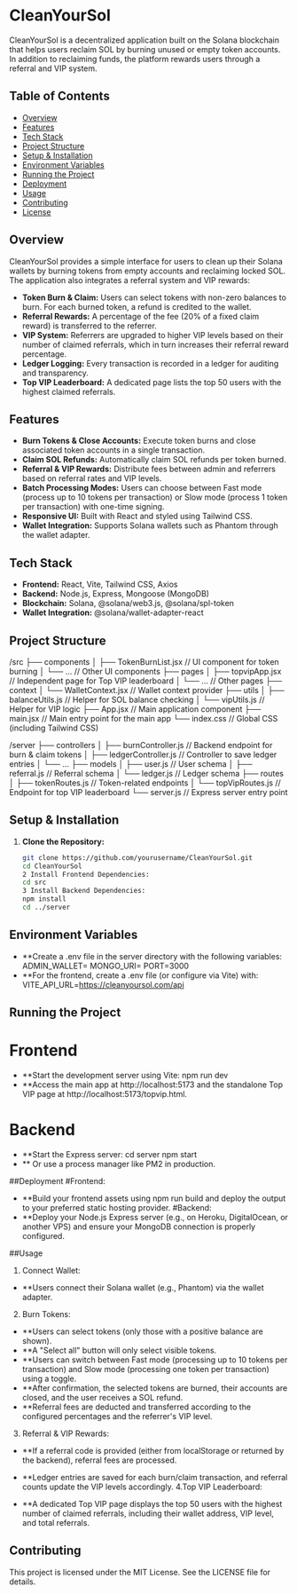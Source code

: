 # CleanYourSol

CleanYourSol is a decentralized application built on the Solana blockchain that helps users reclaim SOL by burning unused or empty token accounts. In addition to reclaiming funds, the platform rewards users through a referral and VIP system.

## Table of Contents

- [Overview](#overview)
- [Features](#features)
- [Tech Stack](#tech-stack)
- [Project Structure](#project-structure)
- [Setup & Installation](#setup--installation)
- [Environment Variables](#environment-variables)
- [Running the Project](#running-the-project)
- [Deployment](#deployment)
- [Usage](#usage)
- [Contributing](#contributing)
- [License](#license)

## Overview

CleanYourSol provides a simple interface for users to clean up their Solana wallets by burning tokens from empty accounts and reclaiming locked SOL. The application also integrates a referral system and VIP rewards:
- **Token Burn & Claim:** Users can select tokens with non-zero balances to burn. For each burned token, a refund is credited to the wallet.
- **Referral Rewards:** A percentage of the fee (20% of a fixed claim reward) is transferred to the referrer.
- **VIP System:** Referrers are upgraded to higher VIP levels based on their number of claimed referrals, which in turn increases their referral reward percentage.
- **Ledger Logging:** Every transaction is recorded in a ledger for auditing and transparency.
- **Top VIP Leaderboard:** A dedicated page lists the top 50 users with the highest claimed referrals.

## Features

- **Burn Tokens & Close Accounts:** Execute token burns and close associated token accounts in a single transaction.
- **Claim SOL Refunds:** Automatically claim SOL refunds per token burned.
- **Referral & VIP Rewards:** Distribute fees between admin and referrers based on referral rates and VIP levels.
- **Batch Processing Modes:** Users can choose between Fast mode (process up to 10 tokens per transaction) or Slow mode (process 1 token per transaction) with one-time signing.
- **Responsive UI:** Built with React and styled using Tailwind CSS.
- **Wallet Integration:** Supports Solana wallets such as Phantom through the wallet adapter.

## Tech Stack

- **Frontend:** React, Vite, Tailwind CSS, Axios
- **Backend:** Node.js, Express, Mongoose (MongoDB)
- **Blockchain:** Solana, @solana/web3.js, @solana/spl-token
- **Wallet Integration:** @solana/wallet-adapter-react

## Project Structure

/src ├── components │ ├── TokenBurnList.jsx // UI component for token burning │ └── ... // Other UI components ├── pages │ ├── topvipApp.jsx // Independent page for Top VIP leaderboard │ └── ... // Other pages ├── context │ └── WalletContext.jsx // Wallet context provider ├── utils │ ├── balanceUtils.js // Helper for SOL balance checking │ └── vipUtils.js // Helper for VIP logic ├── App.jsx // Main application component ├── main.jsx // Main entry point for the main app └── index.css // Global CSS (including Tailwind CSS)

/server ├── controllers │ ├── burnController.js // Backend endpoint for burn & claim tokens │ ├── ledgerController.js // Controller to save ledger entries │ └── ...
├── models │ ├── user.js // User schema │ ├── referral.js // Referral schema │ └── ledger.js // Ledger schema ├── routes │ ├── tokenRoutes.js // Token-related endpoints │ └── topVipRoutes.js // Endpoint for top VIP leaderboard └── server.js // Express server entry point


## Setup & Installation

1. **Clone the Repository:**  
   ```bash
   git clone https://github.com/yourusername/CleanYourSol.git
   cd CleanYourSol
   2 Install Frontend Dependencies:
   cd src
   3 Install Backend Dependencies:
   npm install
   cd ../server


## Environment Variables
- **Create a .env file in the server directory with the following variables:
ADMIN_WALLET=<your-admin-wallet-public-key>
MONGO_URI=<your-mongodb-connection-string>
PORT=3000
- **For the frontend, create a .env file (or configure via Vite) with:
VITE_API_URL=https://cleanyoursol.com/api
## Running the Project
# Frontend
- **Start the development server using Vite:
npm run dev
- **Access the main app at http://localhost:5173 and the standalone Top VIP page at http://localhost:5173/topvip.html.
# Backend
- **Start the Express server:
cd server
npm start
- ** Or use a process manager like PM2 in production.

##Deployment
#Frontend:
- **Build your frontend assets using npm run build and deploy the output to your preferred static hosting provider.
#Backend:
- **Deploy your Node.js Express server (e.g., on Heroku, DigitalOcean, or another VPS) and ensure your MongoDB connection is properly configured.

##Usage
1. Connect Wallet:
- **Users connect their Solana wallet (e.g., Phantom) via the wallet adapter.

2. Burn Tokens:

- **Users can select tokens (only those with a positive balance are shown).
- **A "Select all" button will only select visible tokens.
- **Users can switch between Fast mode (processing up to 10 tokens per transaction) and Slow mode (processing one token per transaction) using a toggle.
- **After confirmation, the selected tokens are burned, their accounts are closed, and the user receives a SOL refund.
- **Referral fees are deducted and transferred according to the configured percentages and the referrer's VIP level.
3. Referral & VIP Rewards:

- **If a referral code is provided (either from localStorage or returned by the backend), referral fees are processed.
- **Ledger entries are saved for each burn/claim transaction, and referral counts update the VIP levels accordingly.
4.Top VIP Leaderboard:

- **A dedicated Top VIP page displays the top 50 users with the highest number of claimed referrals, including their wallet address, VIP level, and total referrals.
## Contributing
   This project is licensed under the MIT License. See the LICENSE file for details.
